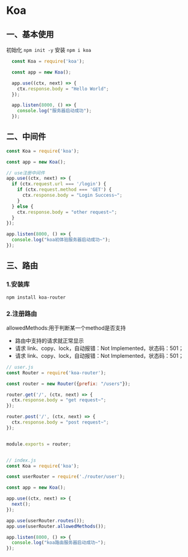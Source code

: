 # Koa

## 一、基本使用

初始化 `npm init -y`
安装 `npm i koa`

```js
  const Koa = require('koa');

  const app = new Koa();

  app.use((ctx, next) => {
    ctx.response.body = "Hello World";
  });

  app.listen(8000, () => {
    console.log("服务器启动成功");
  });

```

## 二、中间件

```js
const Koa = require('koa');

const app = new Koa();

// use注册中间件
app.use((ctx, next) => {
  if (ctx.request.url === '/login') {
    if (ctx.request.method === 'GET') {
      ctx.response.body = "Login Success~";
    }
  } else {
    ctx.response.body = "other request~";
  }
});

app.listen(8000, () => {
  console.log("koa初体验服务器启动成功~");
});
```

## 三、路由

### 1.安装库

`npm install koa-router`

### 2.注册路由

allowedMethods:用于判断某一个method是否支持

- 路由中支持的请求就正常显示
- 请求 link、copy、lock，自动报错：Not Implemented，状态码：501；
- 请求 link、copy、lock，自动报错：Not Implemented，状态码：501；

```js
// user.js
const Router = require('koa-router');

const router = new Router({prefix: "/users"});

router.get('/', (ctx, next) => {
  ctx.response.body = "get request~";
});

router.post('/', (ctx, next) => {
  ctx.response.body = "post request~";
});


module.exports = router;


// index.js
const Koa = require('koa');

const userRouter = require('./router/user');

const app = new Koa();

app.use((ctx, next) => {
  next();
});

app.use(userRouter.routes());
app.use(userRouter.allowedMethods());

app.listen(8000, () => {
  console.log("koa路由服务器启动成功~");
});

```
